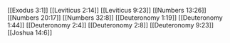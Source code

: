 [[Exodus 3:1]]
[[Leviticus 2:14]]
[[Leviticus 9:23]]
[[Numbers 13:26]]
[[Numbers 20:17]]
[[Numbers 32:8]]
[[Deuteronomy 1:19]]
[[Deuteronomy 1:44]]
[[Deuteronomy 2:4]]
[[Deuteronomy 2:8]]
[[Deuteronomy 9:23]]
[[Joshua 14:6]]
